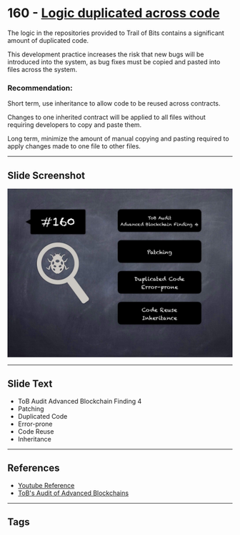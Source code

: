 
# 160 - [Logic duplicated across code](./Logic%20duplicated%20across%20code.md)

The logic in the repositories provided to Trail of Bits contains a significant amount of duplicated code. 

This development practice increases the risk that new bugs will be introduced into the system, as bug fixes must be copied and pasted into files across the system.


### Recommendation:
Short term, use inheritance to allow code to be reused across contracts. 

Changes to one inherited contract will be applied to all files without requiring developers to copy and paste them. 

Long term, minimize the amount of manual copying and pasting required to apply changes made to one file to other files.
___
## Slide Screenshot
![160.jpg](../../images/8.%20Audit%20Findings%20201/160.jpg)
___
## Slide Text
- ToB Audit Advanced Blockchain Finding 4
- Patching
- Duplicated Code
- Error-prone
- Code Reuse
- Inheritance
___
## References
- [Youtube Reference](https://youtu.be/zAzNDwu23UI?t=1247)
- [ToB's Audit of Advanced Blockchains](https://github.com/trailofbits/publications/blob/master/reviews/AdvancedBlockchain.pdf)
___
## Tags
